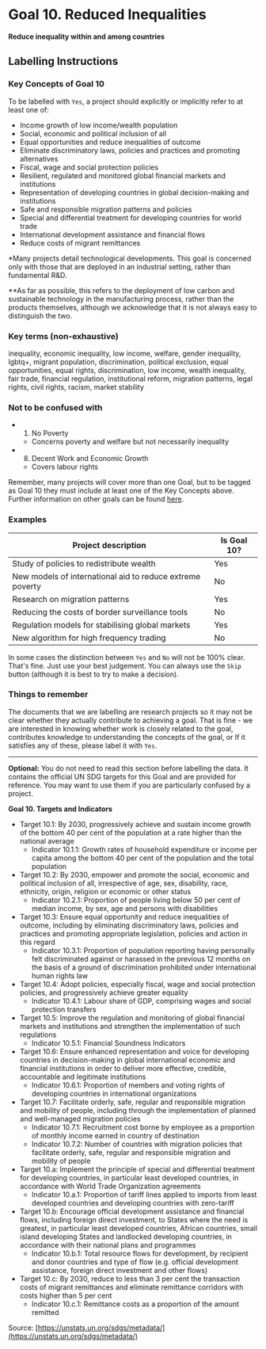 # Goal 10. Reduced Inequalities
**Reduce inequality within and among countries**

## Labelling Instructions

### Key Concepts of Goal 10

To be labelled with `Yes`, a project should explicitly or implicitly refer to at least one of:

* Income growth of low income/wealth population
* Social, economic and political inclusion of all
* Equal opportunities and reduce inequalities of outcome
* Eliminate discriminatory laws, policies and practices and promoting alternatives
* Fiscal, wage and social protection policies
* Resilient, regulated and monitored global financial markets and institutions
* Representation of developing countries in global decision-making and institutions
* Safe and responsible migration patterns and policies
* Special and differential treatment for developing countries for world trade
* International development assistance and financial flows
* Reduce costs of migrant remittances

*Many projects detail technological developments. This goal is concerned only with those that are deployed in an industrial setting, rather than fundamental R&D.

**As far as possible, this refers to the deployment of low carbon and sustainable technology in the manufacturing process, rather than the products themselves, although we acknowledge that it is not always easy to distinguish the two.

### Key terms (non-exhaustive)
inequality, economic inequality, low income, welfare, gender inequality, lgbtq+, migrant population, discrimination, political exclusion, equal opportunities, equal rights, discrimination, low income, wealth inequality, fair trade, financial regulation, institutional reform, migration patterns, legal rights, civil rights, racism, market stability 

### Not to be confused with

- 1. No Poverty
	- Concerns poverty and welfare but not necessarily inequality
- 8. Decent Work and Economic Growth
	- Covers labour rights

Remember, many projects will cover more than one Goal, but to be tagged as Goal 10 they must include at least one of the Key Concepts above. Further information on other goals can be found [here](https://unstats.un.org/sdgs/metadata/).

### Examples

| Project description                                       | Is Goal 10? |
|-----------------------------------------------------------|-------------|
| Study of policies to redistribute wealth                  | Yes         |
| New models of international aid to reduce extreme poverty | No          |
| Research on migration patterns                            | Yes         |
| Reducing the costs of border surveillance tools           | No          |
| Regulation models for stabilising global markets          | Yes         |
| New algorithm for high frequency trading                  | No          |

In some cases the distinction between `Yes` and `No` will not be 100% clear. That's fine. Just use your best judgement. You can always use the `Skip` button (although it is best to try to make a decision).


### Things to remember

The documents that we are labelling are research projects so it may not be clear whether they actually contribute to achieving a goal. That is fine - we are interested in knowing whether work is closely related to the goal, contributes knowledge to understanding the concepts of the goal, or If it satisfies any of these, please label it with `Yes`.


---

**Optional:** You do not need to read this section before labelling the data. It contains the official UN SDG targets for this Goal and are provided for reference. You may want to use them if you are particularly confused by a project.


**Goal 10. Targets and Indicators**

* Target 10.1: By 2030, progressively achieve and sustain income growth of the bottom 40 per cent of the population at a rate higher than the national average
	* Indicator 10.1.1: Growth rates of household expenditure or income per capita among the bottom 40 per cent of the population and the total population
* Target 10.2: By 2030, empower and promote the social, economic and political inclusion of all, irrespective of age, sex, disability, race, ethnicity, origin, religion or economic or other status
	* Indicator 10.2.1: Proportion of people living below 50 per cent of median income, by sex, age and persons with disabilities
* Target 10.3: Ensure equal opportunity and reduce inequalities of outcome, including by eliminating discriminatory laws, policies and practices and promoting appropriate legislation, policies and action in this regard
	* Indicator 10.3.1: Proportion of population reporting having personally felt discriminated against or harassed in the previous 12 months on the basis of a ground of discrimination prohibited under international human rights law
* Target 10.4: Adopt policies, especially fiscal, wage and social protection policies, and progressively achieve greater equality
	* Indicator 10.4.1: Labour share of GDP, comprising wages and social protection transfers
* Target 10.5: Improve the regulation and monitoring of global financial markets and institutions and strengthen the implementation of such regulations
	* Indicator 10.5.1: Financial Soundness Indicators
* Target 10.6: Ensure enhanced representation and voice for developing countries in decision-making in global international economic and financial institutions in order to deliver more effective, credible, accountable and legitimate institutions
	* Indicator 10.6.1: Proportion of members and voting rights of developing countries in international organizations
* Target 10.7: Facilitate orderly, safe, regular and responsible migration and mobility of people, including through the implementation of planned and well-managed migration policies
	* Indicator 10.7.1: Recruitment cost borne by employee as a proportion of monthly income earned in country of destination
	* Indicator 10.7.2: Number of countries with migration policies that facilitate orderly, safe, regular and responsible migration and mobility of people
* Target 10.a: Implement the principle of special and differential treatment for developing countries, in particular least developed countries, in accordance with World Trade Organization agreements
	* Indicator 10.a.1: Proportion of tariff lines applied to imports from least developed countries and developing countries with zero-tariff
* Target 10.b: Encourage official development assistance and financial flows, including foreign direct investment, to States where the need is greatest, in particular least developed countries, African countries, small island developing States and landlocked developing countries, in accordance with their national plans and programmes
	* Indicator 10.b.1: Total resource flows for development, by recipient and donor countries and type of flow (e.g. official development assistance, foreign direct investment and other flows)
* Target 10.c: By 2030, reduce to less than 3 per cent the transaction costs of migrant remittances and eliminate remittance corridors with costs higher than 5 per cent
	* Indicator 10.c.1: Remittance costs as a proportion of the amount remitted

Source: [https://unstats.un.org/sdgs/metadata/](https://unstats.un.org/sdgs/metadata/)